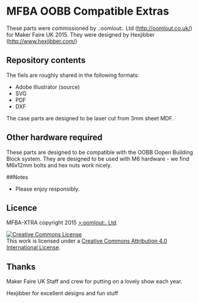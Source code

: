 # MFBA OOBB Compatible Extras


These parts were commissioned by .:oomlout:. Ltd (http://oomlout.co.uk/) for Maker Faire UK 2015. They were designed by Hexjibber (http://www.hexjibber.com/)

## Repository contents

The fiels are roughly shared in the following formats:

* Adobe Illustrator (source)
* SVG
* PDF
* DXF

The case parts are designed to be laser cut from 3mm sheet MDF.


## Other hardware required

These parts are designed to be compatible with the OOBB Oopen Building Block system. They are designed to be used with M6 hardware - we find M6x12mm bolts and hex nuts work nicely.


##Notes

- Please enjoy responsibly.

## Licence

MFBA-XTRA copyright 2015 [>:oomlout:. Ltd](http://oomlout.co.uk).

<a rel="license" href="http://creativecommons.org/licenses/by/4.0/"><img alt="Creative Commons License" style="border-width:0" src="http://i.creativecommons.org/l/by/4.0/88x31.png" /></a><br />This work is licensed under a <a rel="license" href="http://creativecommons.org/licenses/by/4.0/">Creative Commons Attribution 4.0 International License</a>.

## Thanks

Maker Faire UK Staff and crew for putting on a lovely show each year.

Hexjibber for excellent designs and fun stuff

 
